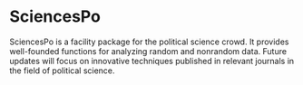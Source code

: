 SciencesPo
==========

SciencesPo is a facility package for the political science crowd. It provides well-founded functions for analyzing random and nonrandom data. Future updates will focus on innovative techniques published in relevant journals in the field of political science.
